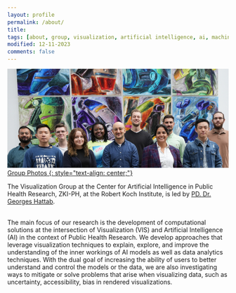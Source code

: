 ```yaml
---
layout: profile
permalink: /about/
title:
tags: [about, group, visualization, artificial intelligence, ai, machine learning, ml, data, representation, abstraction, visualization, vis]
modified: 12-11-2023
comments: false
---
```


![](/images/group/231101.webp "Group Photo")
[Group Photos
{: style="text-align: center;"}](/photos/)

The Visualization Group at the Center for Artificial Intelligence in Public Health Research, ZKI-PH, at the Robert Koch Institute, is led by [PD. Dr. Georges Hattab](/hattab).

<br/>
The main focus of our research is the development of computational solutions at the intersection of Visualization (VIS) and Artificial Intelligence (AI) in the context of Public Health Research.
We develop approaches that leverage visualization techniques to explain, explore, and improve the understanding of the inner workings of AI models as well as data analytics techniques. 
With the dual goal of increasing the ability of users to better understand and control the models or the data, we are also investigating ways to mitigate or solve problems that arise when visualizing data, such as uncertainty, accessibility, bias in rendered visualizations.


